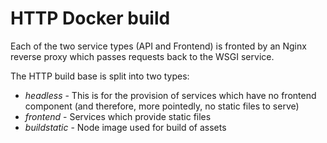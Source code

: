 # HTTP Docker build

Each of the two service types (API and Frontend) is fronted by an Nginx reverse proxy which passes requests back to the WSGI service.

The HTTP build base is split into two types:

* _headless_ - This is for the provision of services which have no frontend component (and therefore, more pointedly, no static files to serve)
* _frontend_ - Services which provide static files 
* _buildstatic_ - Node image used for build of assets
